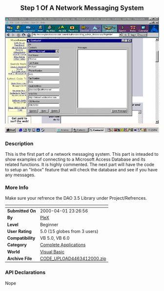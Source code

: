﻿<div align="center">

## Step 1 Of A Network Messaging System

<img src="PIC200041233759823.gif">
</div>

### Description

This is the first part of a network messaging system. This part is inteaded to show examples of connecting to a Microsoft Access Database and its related functions. It is highly commented. The next part will have the code to setup an "Inbox" feature that will check the database and see if you have any messages.
 
### More Info
 
Make sure your refrence the DAO 3.5 Library under Project/Refrences.


<span>             |<span>
---                |---
**Submitted On**   |2000-04-01 23:26:56
**By**             |[PleX](https://github.com/Planet-Source-Code/PSCIndex/blob/master/ByAuthor/plex.md)
**Level**          |Beginner
**User Rating**    |5.0 (15 globes from 3 users)
**Compatibility**  |VB 5\.0, VB 6\.0
**Category**       |[Complete Applications](https://github.com/Planet-Source-Code/PSCIndex/blob/master/ByCategory/complete-applications__1-27.md)
**World**          |[Visual Basic](https://github.com/Planet-Source-Code/PSCIndex/blob/master/ByWorld/visual-basic.md)
**Archive File**   |[CODE\_UPLOAD4463412000\.zip](https://github.com/Planet-Source-Code/plex-step-1-of-a-network-messaging-system__1-6941/archive/master.zip)

### API Declarations

Nope





